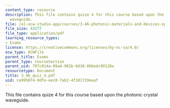 ```yaml
---
content_type: resource
description: This file contains quize 4 for this course based upon the photonic crystal
  waveguide.
file: /ol-ocw-studio-app/courses/3-46-photonic-materials-and-devices-spring-2006/ce9950749dfeeec07ab24f3d1729eaaf_3_46_quiz_4.pdf
file_size: 43277
file_type: application/pdf
learning_resource_types:
- Exams
license: https://creativecommons.org/licenses/by-nc-sa/4.0/
ocw_type: OCWFile
parent_title: Exams
parent_type: CourseSection
parent_uid: 707c014a-09a4-981b-6d38-0b6edc99128a
resourcetype: Document
title: 3_46_quiz_4.pdf
uid: ce995074-9dfe-eec0-7ab2-4f3d1729eaaf
---
```

This file contains quize 4 for this course based upon the photonic crystal waveguide.